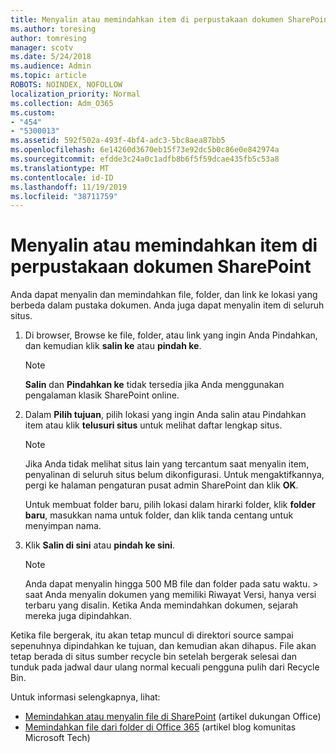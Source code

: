 ```yaml
---
title: Menyalin atau memindahkan item di perpustakaan dokumen SharePoint
ms.author: toresing
author: tomresing
manager: scotv
ms.date: 5/24/2018
ms.audience: Admin
ms.topic: article
ROBOTS: NOINDEX, NOFOLLOW
localization_priority: Normal
ms.collection: Adm_O365
ms.custom:
- "454"
- "5300013"
ms.assetid: 592f502a-493f-4bf4-adc3-5bc8aea87bb5
ms.openlocfilehash: 6e14260d3670eb15f73e92dc5b0c86e0e842974a
ms.sourcegitcommit: efdde3c24a0c1adfb8b6f5f59dcae435fb5c53a8
ms.translationtype: MT
ms.contentlocale: id-ID
ms.lasthandoff: 11/19/2019
ms.locfileid: "38711759"
---
```

# <a name="copy-or-move-items-in-a-sharepoint-document-library"></a>Menyalin atau memindahkan item di perpustakaan dokumen SharePoint

Anda dapat menyalin dan memindahkan file, folder, dan link ke lokasi yang berbeda dalam pustaka dokumen. Anda juga dapat menyalin item di seluruh situs. 
  
1. Di browser, Browse ke file, folder, atau link yang ingin Anda Pindahkan, dan kemudian klik **salin ke** atau **pindah ke**.

    > [!NOTE]
    > **Salin** dan **Pindahkan ke** tidak tersedia jika Anda menggunakan pengalaman klasik SharePoint online.
  
2. Dalam **Pilih tujuan**, pilih lokasi yang ingin Anda salin atau Pindahkan item atau klik **telusuri situs** untuk melihat daftar lengkap situs.

    > [!NOTE]
    > Jika Anda tidak melihat situs lain yang tercantum saat menyalin item, penyalinan di seluruh situs belum dikonfigurasi. Untuk mengaktifkannya, pergi ke halaman pengaturan pusat admin SharePoint dan klik **OK**.
  
    Untuk membuat folder baru, pilih lokasi dalam hirarki folder, klik **folder baru**, masukkan nama untuk folder, dan klik tanda centang untuk menyimpan nama.

3. Klik **Salin di sini** atau **pindah ke sini**.

    > [!NOTE]
    > Anda dapat menyalin hingga 500 MB file dan folder pada satu waktu. > saat Anda menyalin dokumen yang memiliki Riwayat Versi, hanya versi terbaru yang disalin. Ketika Anda memindahkan dokumen, sejarah mereka juga dipindahkan.
  
 Ketika file bergerak, itu akan tetap muncul di direktori source sampai sepenuhnya dipindahkan ke tujuan, dan kemudian akan dihapus. File akan tetap berada di situs sumber recycle bin setelah bergerak selesai dan tunduk pada jadwal daur ulang normal kecuali pengguna pulih dari Recycle Bin.

Untuk informasi selengkapnya, lihat:

 - [Memindahkan atau menyalin file di SharePoint](https://support.office.com/article/move-or-copy-files-in-sharepoint-00e2f483-4df3-46be-a861-1f5f0c1a87bc) (artikel dukungan Office)
 - [Memindahkan file dari folder di Office 365](https://techcommunity.microsoft.com/t5/Microsoft-SharePoint-Blog/Now-move-files-anywhere-in-Office-365-SharePoint-and-OneDrive/ba-p/146973) (artikel blog komunitas Microsoft Tech)  